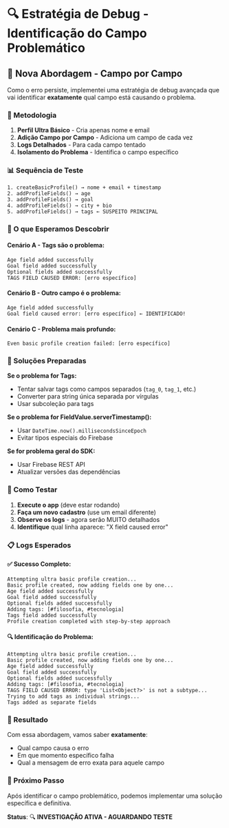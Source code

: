 # 🔍 Estratégia de Debug - Identificação do Campo Problemático

## 🎯 Nova Abordagem - Campo por Campo

Como o erro persiste, implementei uma estratégia de debug avançada que vai identificar **exatamente** qual campo está causando o problema.

### 🔬 Metodologia

1. **Perfil Ultra Básico** - Cria apenas nome e email
2. **Adição Campo por Campo** - Adiciona um campo de cada vez
3. **Logs Detalhados** - Para cada campo tentado
4. **Isolamento do Problema** - Identifica o campo específico

### 📊 Sequência de Teste

```
1. createBasicProfile() → nome + email + timestamp
2. addProfileFields() → age
3. addProfileFields() → goal  
4. addProfileFields() → city + bio
5. addProfileFields() → tags ← SUSPEITO PRINCIPAL
```

### 🧪 O que Esperamos Descobrir

#### Cenário A - Tags são o problema:
```
Age field added successfully
Goal field added successfully  
Optional fields added successfully
TAGS FIELD CAUSED ERROR: [erro específico]
```

#### Cenário B - Outro campo é o problema:
```
Age field added successfully
Goal field caused error: [erro específico] ← IDENTIFICADO!
```

#### Cenário C - Problema mais profundo:
```
Even basic profile creation failed: [erro específico]
```

### 🔧 Soluções Preparadas

**Se o problema for Tags:**
- Tentar salvar tags como campos separados (`tag_0`, `tag_1`, etc.)
- Converter para string única separada por vírgulas
- Usar subcoleção para tags

**Se o problema for FieldValue.serverTimestamp():**
- Usar `DateTime.now().millisecondsSinceEpoch`
- Evitar tipos especiais do Firebase

**Se for problema geral do SDK:**
- Usar Firebase REST API
- Atualizar versões das dependências

### 📱 Como Testar

1. **Execute o app** (deve estar rodando)
2. **Faça um novo cadastro** (use um email diferente)
3. **Observe os logs** - agora serão MUITO detalhados
4. **Identifique** qual linha aparece: "X field caused error"

### 📋 Logs Esperados

#### ✅ Sucesso Completo:
```
Attempting ultra basic profile creation...
Basic profile created, now adding fields one by one...
Age field added successfully
Goal field added successfully
Optional fields added successfully
Adding tags: [#filosofia, #tecnologia]
Tags field added successfully
Profile creation completed with step-by-step approach
```

#### 🔍 Identificação do Problema:
```
Attempting ultra basic profile creation...
Basic profile created, now adding fields one by one...
Age field added successfully
Goal field added successfully
Optional fields added successfully
Adding tags: [#filosofia, #tecnologia]
TAGS FIELD CAUSED ERROR: type 'List<Object?>' is not a subtype...
Trying to add tags as individual strings...
Tags added as separate fields
```

### 🎯 Resultado

Com essa abordagem, vamos saber **exatamente**:
- Qual campo causa o erro
- Em que momento específico falha
- Qual a mensagem de erro exata para aquele campo

### 🔄 Próximo Passo

Após identificar o campo problemático, podemos implementar uma solução específica e definitiva.

**Status**: 🔍 **INVESTIGAÇÃO ATIVA - AGUARDANDO TESTE**
